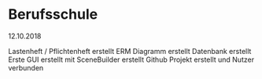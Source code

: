 # Berufsschule

12.10.2018

Lastenheft / Pflichtenheft erstellt
ERM Diagramm erstellt
Datenbank erstellt
Erste GUI erstellt mit SceneBuilder erstellt
Github Projekt erstellt und Nutzer verbunden

